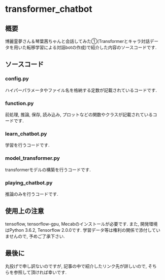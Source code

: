 # transformer_chatbot
## 概要
博麗霊夢さん＆琴葉茜ちゃんと会話してみた①(Transformerとキャラ対話データを用いた転移学習による対話botの作成)で紹介した内容のソースコードです.

## ソースコード
### config.py
ハイパーパラメータやファイル名を格納する定数が記載されているコードです.
### function.py
前処理, 推論, 保存, 読み込み, プロットなどの関数やクラスが記載されているコードです.
### learn_chatbot.py
学習を行うコードです.
### model_transformer.py
transformerモデルの構築を行うコードです.
### playing_chatbot.py
推論のみを行うコードです.

## 使用上の注意
tensoflow, tensorflow-gpu, Mecabのインストールが必要です. 
また, 開発環境はPython 3.6.2, Tensorflow 2.0.0です.
学習データ等は権利の関係で添付していませんので, 予めご了承下さい.

## 最後に
丸投げで申し訳ないのですが, 記事の中で紹介したリンク先が詳しいので, そちらを参照して頂ければ幸いです.
